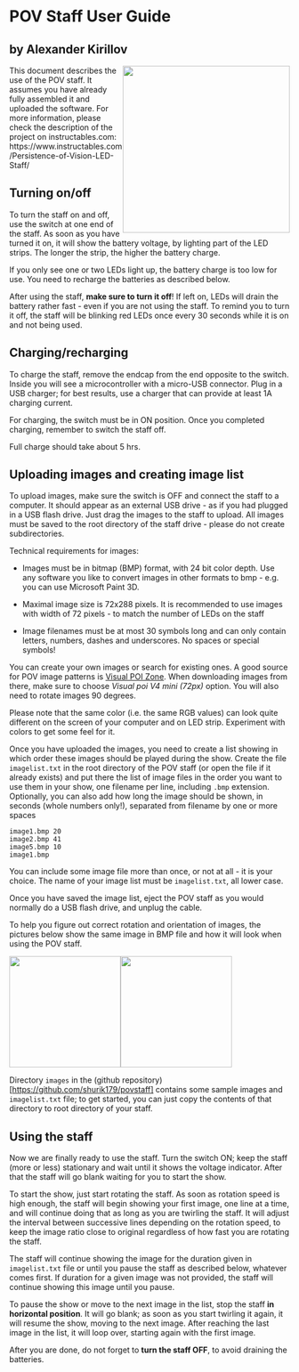 # POV Staff User Guide
## by Alexander Kirillov

<img src="https://github.com/shurik179/povstaff/blob/main_photo.jpg?raw=true" height="300" style="float:right;"/>
This document describes the use of the POV staff. It assumes you have already
fully assembled it and uploaded the software. For more information, please
check the description of the project on instructables.com:
https://www.instructables.com/Persistence-of-Vision-LED-Staff/

## Turning on/off
To turn the staff on and off, use the switch at one end of the staff. As soon
as you have turned it on, it will show the battery voltage, by lighting part
of the LED strips. The longer the strip, the higher the battery charge.

If you only see one or two LEDs light up, the battery charge is too low for
use. You need to recharge the batteries as described below.

After using the staff, **make sure to turn it off**! If left on, LEDs will
drain the battery rather fast - even if you are not using the staff. To remind
you to turn it off, the staff will be blinking  red LEDs once every 30 seconds
while it is on and not being used.

## Charging/recharging
To charge the staff, remove the endcap from the end opposite to the switch.
Inside you will see a microcontroller with a micro-USB connector. Plug in a
USB charger; for best results, use a charger that can provide at least 1A
charging current.

For charging, the switch must be in ON position. Once you completed charging,
remember to switch the staff off.

Full charge should take about 5 hrs.

## Uploading images and creating image list
To upload images, make sure the switch is OFF and connect the staff to a
computer. It should appear as an external USB drive - as if you had plugged
in a USB flash drive. Just drag the images to the staff to upload. All images
must be saved to the root directory of the staff drive - please do not create
subdirectories.

Technical requirements for images:

* Images must be in bitmap (BMP) format, with 24 bit color depth. Use any
  software you like to convert images in other formats to bmp - e.g. you can use
  Microsoft Paint 3D.

* Maximal image size is 72x288 pixels. It is recommended to use images with
  width of 72 pixels - to match the number of LEDs on the staff

* Image filenames must be at most 30 symbols long and can only contain letters,
  numbers, dashes and underscores. No spaces or special symbols!

You can create your own images or search for existing ones.  A good source for
POV image patterns is [Visual  POI Zone](https://visualpoi.zone/patterns/).
When downloading images from there, make sure to choose *Visual poi V4 mini (72px)*
option. You will also need to rotate images 90 degrees.

Please note that the same color (i.e. the same RGB values) can look quite
different on the screen of your computer and on LED strip. Experiment with
colors to get some feel for it.

Once you have uploaded the images, you need to create a list showing in which
order these images should be played during the show. Create the file
`imagelist.txt` in the root directory of the POV staff (or open the file if
it already exists) and put there the list of image files in the order you want
to use them in your show, one filename per line, including `.bmp` extension.
Optionally, you can also add how long the image should be shown, in seconds
(whole numbers only!), separated from  filename by one or more spaces
```
image1.bmp 20
image2.bmp 41
image5.bmp 10
image1.bmp
```
You can include some image file more than once, or not at all - it is your
choice. The name of your image list must be `imagelist.txt`, all lower case.

Once you have saved the image list,  eject the POV staff as you would normally
do a USB flash drive, and unplug the cable.

To help you figure out correct rotation and orientation of images, the pictures
below show the same image in BMP file and how it will look when using the POV staff.

<img src="https://github.com/shurik179/povstaff/blob/main/image_infile.png?raw=true" height="200"/><img src="https://github.com/shurik179/povstaff/blob/main/image_onstaff.png?raw=true" height="200"/>


Directory `images` in the (github repository)[https://github.com/shurik179/povstaff]
contains some sample images and `imagelist.txt` file; to get started, you can
just copy the contents  of that directory to root directory of your staff.


## Using the staff
Now we are finally ready to use the staff. Turn the switch  ON; keep the
staff (more or less) stationary and  wait until it shows the voltage indicator.
After that the staff will go blank  waiting for you to start the show.  

To start the show, just start rotating the staff. As soon as rotation speed is
high enough, the staff will begin showing your first image, one line at a time,
and will continue doing that as long as you are twirling the staff. It will
adjust the interval between successive lines depending on the rotation speed,
to keep the image ratio close to original regardless of how fast you are
rotating the staff.  

The staff will continue showing the image for the duration given in
`imagelist.txt` file or until you pause the staff as described below, whatever
comes first. If duration for a given image was not provided, the staff will
continue showing this image until you pause.

To pause the show or move to the next image in the list, stop the staff
**in horizontal position**. It will go blank; as soon as you start twirling it
again, it will resume the show, moving to the next image. After reaching the
last image in the list, it will loop over, starting again with the first image.

After you are done, do not forget to **turn the staff OFF**, to avoid draining
the batteries.
